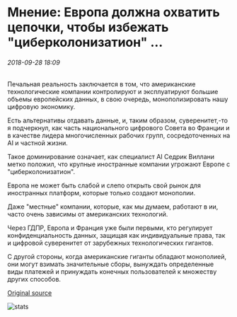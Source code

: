# Мнение: Европа должна охватить цепочки, чтобы избежать "циберколонизатион" ...

###### 2018-09-28 18:09

Печальная реальность заключается в том, что американские технологические компании контролируют и эксплуатируют большие объемы европейских данных, в свою очередь, монополизировать нашу цифровую экономику.

Есть альтернативы отдавать данные, и, таким образом, суверенитет,-то я подчеркнул, как часть национального цифрового Совета во Франции и в качестве лидера многочисленных рабочих групп, сосредоточенных на AI и частной жизни.

Такое доминирование означает, как специалист AI Седрик Виллани метко положил, что крупные иностранные компании угрожают Европе с "циберколонизатион".

Европа не может быть слабой и слепо открыть свой рынок для иностранных платформ, которые только создают монополии.

Даже "местные" компании, которые, как мы думаем, работают в ии, часто очень зависимы от американских технологий.

Через ГДПР, Европа и Франция уже были первыми, кто регулирует конфиденциальность данных, защищая как индивидуальные права, так и цифровой суверенитет от зарубежных технологических гигантов.

С другой стороны, когда американские гиганты обладают монополией, они могут взимать значительные сборы, вынуждать определенные виды платежей и принуждать конечных пользователей к множеству других способов.

[Original source](https://cointelegraph.com/news/opinion-europe-must-embrace-blockchain-to-avoid-cybercolonization)

![stats](https://c.statcounter.com/11760860/0/a89fa40b/1/ "stats")